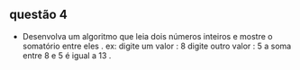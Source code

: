 ## questão 4
- Desenvolva um algoritmo que leia dois números inteiros e mostre o somatório entre eles .
ex: 
digite um valor : 8
digite outro valor : 5
a soma entre 8 e 5 é igual a 13 . 